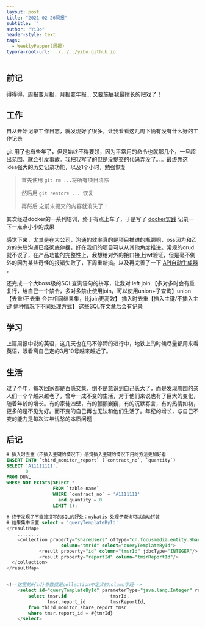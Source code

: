 ```yaml
---
layout: post
title: "2021-02-26周报"
subtitle: ''
author: "YiBo"
header-style: text
tags:
  - WeeklyPapper(周报)
typora-root-url: ../../../yibo.github.io
---
```


## 前记

得得得，周报变月报，月报变年报... 又要施展我最擅长的把戏了！

## 工作

自从开始记录工作日志，就发现好了很多，让我看看这几周下俩有没有什么好的工作记录

git 用了也有些年了，但是始终不得要领，因为平常用的命令也就那几个，一旦超出范围，就会引发事故。我把我写了的但是没提交的代码弄没了。。。最终靠这idea强大的历史记录功能，以及1个小时，勉强恢复

> 首先使用 `git rm ...`将所有项目清除
>
> 然后用 `git restore ... `恢复
>
> 再然后 之前未提交的内容就消失了！

其次经过docker的一系列培训，终于有点上车了，于是写了 [docker实践]() 记录一下一点点小小的成果

感觉下来，尤其是在大公司，沟通的效率真的是项目推进的瓶颈啊，oss因为和乙方的失联沟通已经彻底停摆，好在我们的项目可以从其他角度推进。常规的crud就不说了，在产品功能的完整性上，我想给对外的接口接上jwt验证，但是毫不例外的因为某些奇怪的报错失败了，下周重新搞。以及再完善了一下 [API自动生成器]() 。

还完成一个大boss级的SQL查询语句的拼写，让我对 left join 【多对多时会有重复行，给自己一个禁令，多对多禁止使用join，可以使用union+子查询】union 【去重/不去重 合并相同结果集，比join更高效】 插入时去重【插入主键/不插入主键 俩种情况下不同处理方式】 这些SQL在文章后会有记录 

## 学习

上篇周报中说的英语，这几天也在马不停蹄的进行中，地铁上的时候尽量都用来看英语，眼看离自己定的3月10号越来越近了。

## 生活

过了个年，每次回家都是百感交集，倒不是意识到自己长大了，而是发现周围的亲人们一个个越来越老了，曾今一成不变的生活，对于他们来说也有了巨大的变化，随着年龄的增长。有的家徒四壁，有的颤颤巍巍，有的沉默寡言，有的热情如初，更多的是不见为好。而不变的自己再也无法和他们生活了。年纪的增长，与自己不变的能力是每次过年忧愁的本质问题



## 后记

```sql
# 插入时去重（不插入主键的情况下）感觉插入主键的情况下用的方法更加好看
INSERT INTO `third_monitor_report` (`contract_no`, `quantity`)
SELECT 'A11111111',
       0
FROM DUAL
WHERE NOT EXISTS(SELECT *
                 FROM `table-name`
                 WHERE `contract_no` = 'A1111111'
                   and quantity = 0
                 LIMIT 1);
                 
# 终于发现了不直接拼写的SQL的好处：mybatis 处理子查询可以自动拼装
# 结果集中设置 select = 'queryTemplateById' 
</resultMap>    
	........
	<collection property="shareUsers" ofType="cn.focusmedia.entity.ShareReport" javaType="java.util.List"
                    column="tmrId" select="queryTemplateById">
            <result property="id" column="tmsrId" jdbcType="INTEGER"/>
            <result property="reportId" column="tmsrReportId"/>
  </collection>
</resultMap>


<!--这里的#{id}参数就是collection中定义的column字段-->
    <select id="queryTemplateById" parameterType="java.lang.Integer" resultMap="template">
        select tmsr.id                tmsrId,
               tmsr.report_id         tmsrReportId,
        from third_monitor_share_report tmsr
        where tmsr.report_id = #{tmrId}
    </select>
                 
           
```

